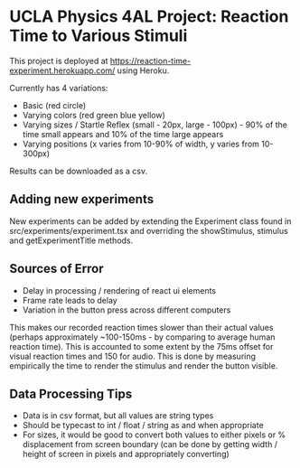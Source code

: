 # UCLA Physics 4AL Project: Reaction Time to Various Stimuli

This project is deployed at https://reaction-time-experiment.herokuapp.com/ using Heroku.

Currently has 4 variations:
- Basic (red circle)
- Varying colors (red green blue yellow)
- Varying sizes  / Startle Reflex (small - 20px, large - 100px) - 90% of the time small appears and 10% of the time large appears
- Varying positions (x varies from 10-90% of width, y varies from 10-300px)

Results can be downloaded as a csv.

## Adding new experiments

New experiments can be added by extending the Experiment class found in src/experiments/experiment.tsx and overriding the showStimulus, stimulus and getExperimentTitle methods. 

## Sources of Error

- Delay in processing / rendering of react ui elements
- Frame rate leads to delay
- Variation in the button press across different computers

This makes our recorded reaction times slower than their actual values (perhaps approximately ~100-150ms - by comparing to average human reaction time). This is accounted to some extent by the 75ms offset for visual reaction times and 150 for audio. This is done by measuring empirically the time to render the stimulus and render the button visible.

## Data Processing Tips

- Data is in csv format, but all values are string types
- Should be typecast to int / float / string as and when appropriate
- For sizes, it would be good to convert both values to either pixels or % displacement from screen boundary (can be done by getting width / height of screen in pixels and appropriately converting)
